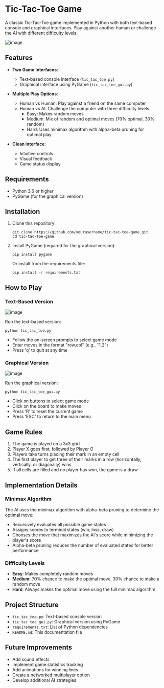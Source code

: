 # Tic-Tac-Toe Game

A classic Tic-Tac-Toe game implemented in Python with both text-based console and graphical interfaces. Play against another human or challenge the AI with different difficulty levels.

![image](https://github.com/user-attachments/assets/0edb139e-b453-4edc-8385-466afe0ad7de)


## Features

- **Two Game Interfaces**:
  - Text-based console interface (`tic_tac_toe.py`)
  - Graphical interface using PyGame (`tic_tac_toe_gui.py`)

- **Multiple Play Options**:
  - Human vs Human: Play against a friend on the same computer
  - Human vs AI: Challenge the computer with three difficulty levels
    - Easy: Makes random moves
    - Medium: Mix of random and optimal moves (70% optimal, 30% random)
    - Hard: Uses minimax algorithm with alpha-beta pruning for optimal play

- **Clean Interface**:
  - Intuitive controls
  - Visual feedback
  - Game status display

## Requirements

- Python 3.6 or higher
- PyGame (for the graphical version)

## Installation

1. Clone this repository:
   ```
   git clone https://github.com/yourusername/tic-tac-toe-game.git
   cd tic-tac-toe-game
   ```

2. Install PyGame (required for the graphical version):
   ```
   pip install pygame
   ```
   
   Or install from the requirements file:
   ```
   pip install -r requirements.txt
   ```

## How to Play

### Text-Based Version

![image](https://github.com/user-attachments/assets/78223bd4-0810-4726-bfcf-d1b1963a33e3)


Run the text-based version:
```
python tic_tac_toe.py
```

- Follow the on-screen prompts to select game mode
- Enter moves in the format "row,col" (e.g., "1,2")
- Press 'q' to quit at any time

### Graphical Version

![image](https://github.com/user-attachments/assets/c2715762-32f9-40ec-a45b-1cd70666686d)



Run the graphical version:
```
python tic_tac_toe_gui.py
```

- Click on buttons to select game mode
- Click on the board to make moves
- Press 'R' to reset the current game
- Press 'ESC' to return to the main menu

## Game Rules

1. The game is played on a 3x3 grid
2. Player X goes first, followed by Player O
3. Players take turns placing their mark in an empty cell
4. The first player to get three of their marks in a row (horizontally, vertically, or diagonally) wins
5. If all cells are filled and no player has won, the game is a draw

## Implementation Details

### Minimax Algorithm

The AI uses the minimax algorithm with alpha-beta pruning to determine the optimal move:

- Recursively evaluates all possible game states
- Assigns scores to terminal states (win, loss, draw)
- Chooses the move that maximizes the AI's score while minimizing the player's score
- Alpha-beta pruning reduces the number of evaluated states for better performance

### Difficulty Levels

- **Easy**: Makes completely random moves
- **Medium**: 70% chance to make the optimal move, 30% chance to make a random move
- **Hard**: Always makes the optimal move using the full minimax algorithm

## Project Structure

- `tic_tac_toe.py`: Text-based console version
- `tic_tac_toe_gui.py`: Graphical version using PyGame
- `requirements.txt`: List of Python dependencies
- `README.md`: This documentation file

## Future Improvements

- Add sound effects
- Implement game statistics tracking
- Add animations for winning lines
- Create a networked multiplayer option
- Develop additional AI strategies


